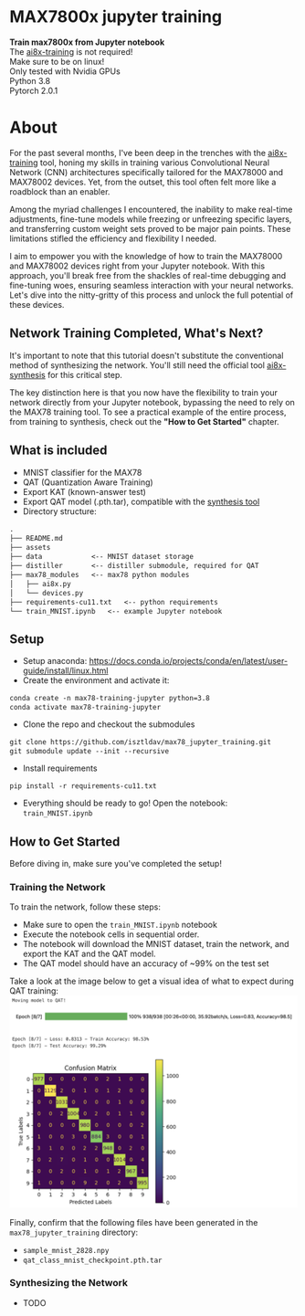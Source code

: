 # MAX7800x jupyter training
**Train max7800x from Jupyter notebook**  
The [ai8x-training](https://github.com/MaximIntegratedAI/ai8x-training/tree/pytorch-2.0) is not required!  
Make sure to be on linux!  
Only tested with Nvidia GPUs  
Python 3.8  
Pytorch 2.0.1

# About
For the past several months, I've been deep in the trenches with the [ai8x-training](https://github.com/MaximIntegratedAI/ai8x-training/tree/pytorch-2.0) tool, honing my skills in training various Convolutional Neural Network (CNN) architectures specifically tailored for the MAX78000 and MAX78002 devices. Yet, from the outset, this tool often felt more like a roadblock than an enabler.  

Among the myriad challenges I encountered, the inability to make real-time adjustments, fine-tune models while freezing or unfreezing specific layers, and transferring custom weight sets proved to be major pain points. These limitations stifled the efficiency and flexibility I needed.  

I aim to empower you with the knowledge of how to train the MAX78000 and MAX78002 devices right from your Jupyter notebook. With this approach, you'll break free from the shackles of real-time debugging and fine-tuning woes, ensuring seamless interaction with your neural networks. Let's dive into the nitty-gritty of this process and unlock the full potential of these devices.

## Network Training Completed, What's Next?
It's important to note that this tutorial doesn't substitute the conventional method of synthesizing the network. You'll still need the official tool [ai8x-synthesis](https://github.com/MaximIntegratedAI/ai8x-synthesis/tree/pytorch-2.0) for this critical step.  

The key distinction here is that you now have the flexibility to train your network directly from your Jupyter notebook, bypassing the need to rely on the MAX78 training tool. To see a practical example of the entire process, from training to synthesis, check out the **"How to Get Started"** chapter.

## What is included
- MNIST classifier for the MAX78
- QAT (Quantization Aware Training)
- Export KAT (known-answer test)
- Export QAT model (.pth.tar), compatible with the [synthesis tool](https://github.com/MaximIntegratedAI/ai8x-synthesis/tree/pytorch-2.0)
- Directory structure:

```
.
├── README.md
├── assets
├── data            <-- MNIST dataset storage
├── distiller       <-- distiller submodule, required for QAT
├── max78_modules   <-- max78 python modules
│   ├── ai8x.py
│   └── devices.py
├── requirements-cu11.txt   <-- python requirements
└── train_MNIST.ipynb   <-- example Jupyter notebook
```

## Setup
- Setup anaconda: https://docs.conda.io/projects/conda/en/latest/user-guide/install/linux.html  
- Create the environment and activate it:
```
conda create -n max78-training-jupyter python=3.8
conda activate max78-training-jupyter
```

- Clone the repo and checkout the submodules
```
git clone https://github.com/isztldav/max78_jupyter_training.git
git submodule update --init --recursive
```

- Install requirements
```
pip install -r requirements-cu11.txt
```

- Everything should be ready to go! Open the notebook: `train_MNIST.ipynb`

## How to Get Started

Before diving in, make sure you've completed the setup!

### Training the Network
To train the network, follow these steps:
- Make sure to open the `train_MNIST.ipynb` notebook
- Execute the notebook cells in sequential order.
- The notebook will download the MNIST dataset, train the network, and export the KAT and the QAT model.
- The QAT model should have an accuracy of ~99% on the test set

Take a look at the image below to get a visual idea of what to expect during QAT training:
![QAT max78 notebook](/assets/qat_training.png)

Finally, confirm that the following files have been generated in the `max78_jupyter_training` directory:
- `sample_mnist_2828.npy`
- `qat_class_mnist_checkpoint.pth.tar`

### Synthesizing the Network
- TODO

